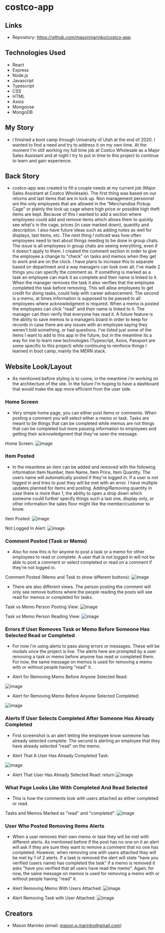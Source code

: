 # costco-app
 
## Links
* Repository: https://github.com/masonmarinko/costco-app

## Technologies Used
* React
* Express
* Node.js
* Javascript
* Typescript
* CSS
* HTML
* Axios
* Mongoose
* MongoDB

## My Story

- I finished a boot camp through University of Utah at the end of 2020. I wanted to find a need and try to address it on my own time. At the moment I'm still working my full time job at Costco Wholesale as a Major Sales Assistant and at night I try to put in time to this project to continue to learn and gain experience.

## Back Story

- costco-app was created to fill a couple needs at my current job (Major Sales Assistant at Costco Wholesale). The first thing was based on our returns and last items that are in lock up. Non management personnel are the only employees that are allowed in the "Merchandise Pickup Cage" or plainly the lock up cage where high price or possible high theft items are kept. Because of this I wanted to add a section where employees could add and remove items which allows them to quickly see what's in the cage, prices (in case marked down), quantity and description. I also have future ideas such as adding notes as well for displays, last items, etc. The next thing I noticed was how often employees need to text about things needing to be done in group chats. The issue is all employees in group chats are seeing everything, even if it doesn't apply to them. I created the comment section in order to give the employee a change to "check" on tasks and memos when they get to work and are on the clock. I have plans to increase this to separate based on department and a way managers can look over all. I've made 2 things you can specify the comment as. If something is marked as a task an employee can mark it as complete and their name is linked to it. When the manager removes the task it also verifies that the employee completed the task before removing. This will allow employees to get credit for doing tasks, could help with career advancement. The second is a memo, at times information is supposed to be passed to all employees where acknowledgment is required. When a memo is posted the employees can click "read" and their name is linked to it. The manager can then verify that everyone has read it. A future feature is the ability to save memos to a managers board in order to keep for records in case there are any issues with an employee saying they weren't told something, or had questions. I've listed just some of the items I want to add to this app in the future, but in the meantime its a way for me to learn new technologies (Typescript, Axios, Passport are some specific to this project) while continuing to reinforce things I learned in boot camp, mainly the MERN stack.


## Website Look/Layout

- As mentioned before styling is to come, in the meantime i'm working on the architecture of the site. In the future I'm hoping to have a dashboard that would make the app more efficient from the user side.


### Home Screen

- Very simple home page, you can either post items or comments. When posting a comment you will select either a memo or task. Tasks are meant to be things that can be completed while memos are not things that can be completed but more passing information to employees and getting their acknowledgment that they've seen the message.

Home Screen: 
![image](./assets/images/home_page_nothing.png)


### Item Posted

- In the meantime an item can be added and removed with the following information Item Number, Item Name, Item Price, Item Quantity. The users name will automatically posted if they're logged in. If a user is not logged in and tries to post they will be met with an error. I have multiple updates planned for items and posting. Adding/Removing quantity in case there is more than 1, the ability to open a drop down which someone could further specify things such a last one, display only, or other information the sales floor might like the member/customer to know.

Item Posted: 
![image](./assets/images/home_page_item_posted.png)

Not Logged In Alert: 
![image](./assets/images/posting_not_loggedin.png)


### Comment Posted (Task or Memo)

- Also for now this is for anyone to post a task or a memo for other employees to read or complete. A user that is not logged in will not be able to post a comment or select completed or read on a comment if they're not logged in.

Comment Posted (Memo and Task to show different buttons): 
![image](./assets/images/home_page_comment_posted.png)


- There are also different views. The person posting the comment will only see remove buttons where the people reading the posts will see read for memos or completed for tasks.

Task vs Memo Person Posting View: 
![image](./assets/images/task_vs_memo_poster_view.png)

Task vs Memo Person Reading View: 
![image](./assets/images/task_vs_memo_reader_view.png)


### Errors If User Removes Task or Memo Before Someone Has Selected Read or Completed

- For now i'm using alerts to pass along errors or messages. These will be modals once the project is live. The alerts here are prompted by a user removing a task or memo before anyone has read or completed them. For now, the same message on memos is used for removing a memo with or without people having "read" it.

- Alert for Removing Memo Before Anyone Selected Read: 

![image](./assets/images/alert_remove_memo_before_selected.png)

- Alert for Removing Memo Before Anyone Selected Completed: 

![image](./assets/images/alert_remove_task_before_selected.png)


### Alerts If User Selects Completed After Someone Has Already Completed

- First screenshot is an alert letting the employee know someone has already selected complete. The second is alerting an employee that they have already selected "read" on the memo.

- Alert That A User Has Already Completed Task:
 
![image](./assets/images/trying_to_complete_task_already_completed.png)

- Alert That User Has Already Selected Read:   return 
![image](./assets/images/already_read_memo.png)


### What Page Looks Like With Completed And Read Selected

- This is how the comments look with users attached as either completed or read.

Tasks and Memos Marked as "read" and "completed": 
![image](./assets/images/marked_as_read_completed_reader_view.png)


### User Who Posted Removing Items Alerts

- When a user removes their own memo or task they will be met with different alerts. As mentioned before if the post has no one on it an alert will ask if they are sure they want to remove a comment that no one has completed. However, when removing one with users attached they will be met by 1 of 2 alerts. If a task is removed the alert will state "have you verified (users name) has completed the task" if a memo is removed it asks "have you verified that all users have read the memo". Again, for now, the same message on memos is used for removing a memo with or without people having "read" it.

- Alert Removing Memo With Users Attached: 
![image](./assets/images/alert_remove_memo_before_selected.png)

- Alert Removing Task with User Attached: 
![image](./assets/images/remove_task_poster_view_completed.png)


## Creators
- Mason Marinko (email: mason.p.marinko@gmail.com)
